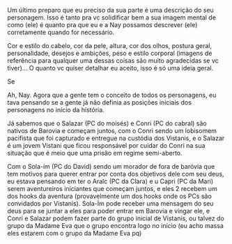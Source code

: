 Um último preparo que eu preciso da sua parte é uma descrição do seu personagem. Isso é tanto pra vc solidificar bem a sua imagem mental de como (ele) é quanto pra que eu e a Nay possamos descrever (ele) corretamente quando for necessário.

Cor e estilo do cabelo, cor da pele, altura, cor dos olhos, postura geral, personalidade, desejos e ambições, peso e estilo corporal (imagens de referência para qualquer uma dessas coisas são muito agradecidas se vc tiver)... O quanto vc quiser detalhar eu aceito, isso é só uma ideia geral.

Se



Ah, Nay. Agora que a gente tem o conceito de todos os personagens, eu tava pensando se a gente já não definia as posições iniciais dos personagens no início da história.

Já sabemos que o Salazar (PC do moisés) e Conri (PC do cabral) são nativos de Barovia e começam juntos, com o Conri sendo um lobisomem pacifista que foi capturado e entregue na custódia dos Vistanis, e o Salazar é um jovem Vistani que ficou responsável por cuidar do Conri na sua situação que é meio que uma prisão em regime semi-aberto.

Com o Sola-ím (PC do David) sendo um morador de fora de baróvia que tem motivos para querer entrar por conta dos objetivos dele com seu deus, eu estava pensando em ter o Aralc (PC da Clara) e u Capri (PC da Mari) serem aventureiros iniciantes que começam juntos, e eles 2 recebem um dos hooks da aventura (provavelmente um dos hooks onde os PCs são convidados por Vistanis). Sola-Ím pode receber uma mensagem do seu deus para se juntar a eles para poder entrar em Barovia e vingar ele, e Conri e Salazar podem fazer parte do grupo inicial de Vistanis, ou talvez do grupo da Madame Eva que o grupo encontra logo no início (eu acho massa eles estarem com o grupo da Madame Eva pq)